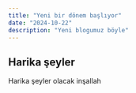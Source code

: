 ```yaml
---
title: "Yeni bir dönem başlıyor"
date: "2024-10-22"
description: "Yeni blogumuz böyle"
---
```



## Harika şeyler 

Harika şeyler olacak inşallah
